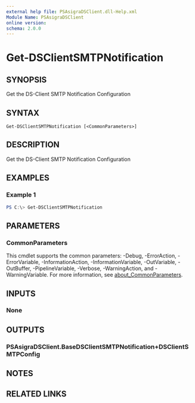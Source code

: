 ```yaml
---
external help file: PSAsigraDSClient.dll-Help.xml
Module Name: PSAsigraDSClient
online version:
schema: 2.0.0
---
```


# Get-DSClientSMTPNotification

## SYNOPSIS
Get the DS-Client SMTP Notification Configuration

## SYNTAX

```
Get-DSClientSMTPNotification [<CommonParameters>]
```

## DESCRIPTION
Get the DS-Client SMTP Notification Configuration

## EXAMPLES

### Example 1
```powershell
PS C:\> Get-DSClientSMTPNotification
```


## PARAMETERS

### CommonParameters
This cmdlet supports the common parameters: -Debug, -ErrorAction, -ErrorVariable, -InformationAction, -InformationVariable, -OutVariable, -OutBuffer, -PipelineVariable, -Verbose, -WarningAction, and -WarningVariable. For more information, see [about_CommonParameters](http://go.microsoft.com/fwlink/?LinkID=113216).

## INPUTS

### None

## OUTPUTS

### PSAsigraDSClient.BaseDSClientSMTPNotification+DSClientSMTPConfig

## NOTES

## RELATED LINKS
